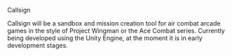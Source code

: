 Callsign

Callsign will be a sandbox and mission creation tool for air combat arcade games in the style of Project Wingman or the Ace Combat series. Currently being developed using the Unity Engine, at the moment it is in early development stages.
